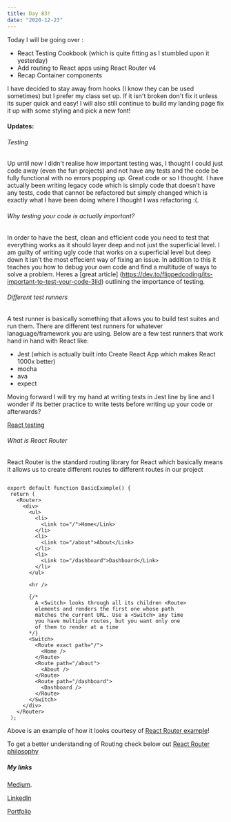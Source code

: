 ```yaml
---
title: Day 83!
date: "2020-12-23"
---
```


Today I will be going over : 
- React Testing Cookbook (which is quite fitting as I stumbled upon it yesterday)
- Add routing to React apps using React Router v4
- Recap Container components

I have decided to stay away from hooks (I know they can be used sometimes) but I prefer my class set up. If it isn't broken don't fix it unless its super quick and easy! 
I will also still continue to build my landing page fix it up with some styling and pick a new font!

#### Updates:

###### Testing

Up until now I didn't realise how important testing was, I thought I could just code away (even the fun projects) and not have any tests and the code be fully functional with no errors popping up. Great code or so I thought. I have actually been writing legacy code which is simply code that doesn't have any tests, code that cannot be refactored but simply changed which is exactly what I have been doing where I thought I was refactoring :(. 

###### Why testing your code is actually important?

In order to have the best, clean and efficient code you need to test that everything works as it should layer deep and not just the superficial level. I am guilty of writing ugly code that works on a superficial level but deep down it isn't the most effecient way of fixing an issue. In addition to this it teaches you how to debug your own code and find a multitude of ways to solve a problem.
Heres a [great article] (https://dev.to/flippedcoding/its-important-to-test-your-code-3lid) outlining the importance of testing.

###### Different test runners 
A test runner is basically something that allows you to build test suites and run them. 
There are different test runners for whatever lanaguage/framework you are using.
Below are a few test runners that work hand in hand with React like:
- Jest (which is actually built into Create React App which makes React 1000x better)
- mocha
- ava
- expect

Moving forward I will try my hand at writing tests in Jest line by line and I wonder if its better practice to write tests before writing up your code or afterwards?


[React testing](https://reactjs.org/docs/testing.html)


###### What is React Router 

 React Router is the standard routing library for React which basically means it allows us to create different routes to different routes in our project 

 ```

export default function BasicExample() {
  return (
    <Router>
      <div>
        <ul>
          <li>
            <Link to="/">Home</Link>
          </li>
          <li>
            <Link to="/about">About</Link>
          </li>
          <li>
            <Link to="/dashboard">Dashboard</Link>
          </li>
        </ul>

        <hr />

        {/*
          A <Switch> looks through all its children <Route>
          elements and renders the first one whose path
          matches the current URL. Use a <Switch> any time
          you have multiple routes, but you want only one
          of them to render at a time
        */}
        <Switch>
          <Route exact path="/">
            <Home />
          </Route>
          <Route path="/about">
            <About />
          </Route>
          <Route path="/dashboard">
            <Dashboard />
          </Route>
        </Switch>
      </div>
    </Router>
  );
  ```

  Above is an example of how it looks courtesy of [React Router example](https://reactrouter.com/web/example/basic)!


  To get a better understanding of Routing check below out [React Router philosophy](https://reactrouter.com/web/guides/philosophy)






##### My links 
[Medium](https://medium.com/@kalemajoanna).

[LinkedIn](https://www.linkedin.com/in/joanna-e-kalema-a5a5b4136/)

[Portfolio](https://joannathedeveloper.netlify.app/)


